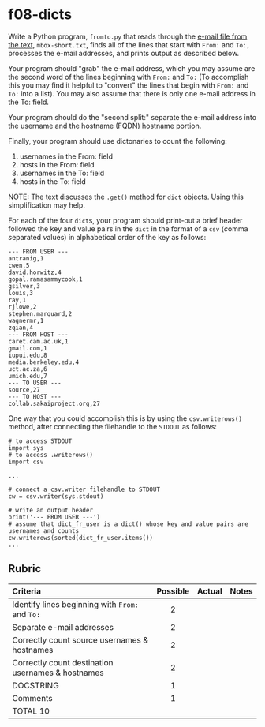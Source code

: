 # f08-dicts

Write a Python program, `fromto.py` that reads through the [e-mail file from the text](http://www.py4e.com/code/mbox-short.txt), `mbox-short.txt`, finds all of the lines that start with `From:` and `To:,` processes the e-mail addresses, and prints output as described below.

Your program should "grab" the e-mail address, which you may assume are the second word of the lines beginning with `From:` and `To:` (To accomplish this you may find it helpful to "convert" the lines that begin with `From:` and `To:` into a list).  You may also assume that there is only one e-mail address in the To: field.

Your program should do the "second split:" separate the e-mail address into the username and the hostname (FQDN) hostname portion.

Finally, your program should use dictonaries to count the following:

1. usernames in the From: field
2. hosts in the From: field
3. usernames in the To: field
4. hosts in the To: field

NOTE:  The text discusses the `.get()` method for `dict` objects.  Using this simplification may help.

For each of the four `dict`s, your program should print-out a brief header followed the key and value pairs in the `dict` in the format of a `csv` (*c*omma *s*eparated *v*alues) in alphabetical order of the key as follows:
```
--- FROM USER ---
antranig,1
cwen,5
david.horwitz,4
gopal.ramasammycook,1
gsilver,3
louis,3
ray,1
rjlowe,2
stephen.marquard,2
wagnermr,1
zqian,4
--- FROM HOST ---
caret.cam.ac.uk,1
gmail.com,1
iupui.edu,8
media.berkeley.edu,4
uct.ac.za,6
umich.edu,7
--- TO USER ---
source,27
--- TO HOST ---
collab.sakaiproject.org,27
```

One way that you could accomplish this is by using the `csv.writerows()` method, after connecting the filehandle to the `STDOUT` as follows:
```
# to access STDOUT
import sys
# to access .writerows()
import csv

...

# connect a csv.writer filehandle to STDOUT
cw = csv.writer(sys.stdout)

# write an output header
print('--- FROM USER ---')
# assume that dict_fr_user is a dict() whose key and value pairs are usernames and counts
cw.writerows(sorted(dict_fr_user.items())
...

```

## Rubric
|  Criteria                                         | Possible | Actual  | Notes |
|:--------------------------------------------------|:--------:|:-------:|:------|
| Identify lines beginning with `From:` and `To:`   |     2    |         |    |
| Separate e-mail addresses                         |     2    |         |    |
| Correctly count source usernames & hostnames      |     2    |         |    |
| Correctly count destination usernames & hostnames |     2    |         |    |
| DOCSTRING                                         |     1    |         |    |
| Comments                                          |     1    |         |    |
| TOTAL                                                  10    |         |    |

